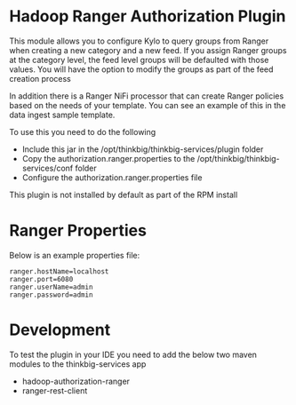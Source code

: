 Hadoop Ranger Authorization Plugin
====
This module allows you to configure Kylo to query groups from Ranger when creating a new category and a new feed. If you
assign Ranger groups at the category level, the feed level groups will be defaulted with those values. You will have the option to modify the groups
as part of the feed creation process

In addition there is a Ranger NiFi processor that can create Ranger policies based on the needs of your template. You can
see an example of this in the data ingest sample template.

To use this you need to do the following
* Include this jar in the /opt/thinkbig/thinkbig-services/plugin folder
* Copy the authorization.ranger.properties to the /opt/thinkbig/thinkbig-services/conf folder
* Configure the authorization.ranger.properties file

This plugin is not installed by default as part of the RPM install

Ranger Properties
===
Below is an example properties file:

```
ranger.hostName=localhost
ranger.port=6080
ranger.userName=admin
ranger.password=admin
```

Development
===
To test the plugin in your IDE you need to add the below two maven modules to the thinkbig-services app

* hadoop-authorization-ranger
* ranger-rest-client